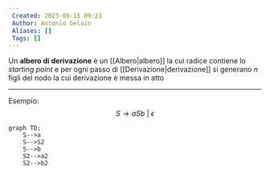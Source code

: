 ```yaml
---
 Created: 2023-09-15 09:23
 Author: Antonio Gelain
 Aliases: []
 Tags: []
---
```


Un **albero di derivazione** è un [[Albero|albero]]  la cui radice contiene lo *starting point* e per ogni passo di [[Derivazione|derivazione]] si generano $n$ figli del nodo la cui derivazione è messa in atto

---

Esempio:
$$S \rightarrow aSb\ |\ \epsilon$$
```mermaid
graph TD;
	S-->a
	S-->S2
	S-->b
	S2-->a2
	S2-->b2
```